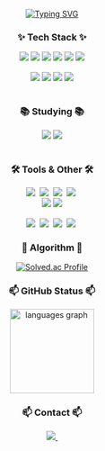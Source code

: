 <!--타이틀 부분-->
<div align="center">

  [![Typing SVG](https://readme-typing-svg.demolab.com?font=Fira+Code&weight=600&size=40&duration=8000&pause=1000&center=true&vCenter=true&width=800&height=70&lines=/*+Welcom+to+eulrho's+GitHub+*/)](https://git.io/typing-svg)

</div>

<!--내용 부분-->
<h3 align="center">✨ Tech Stack ✨</h3>
<div align="center">
  <img src="https://img.shields.io/badge/C-A8B9CC?style=flat-square&logo=c&logoColor=white" />
  <img src="https://img.shields.io/badge/C%2B%2B-00599C?style=flat-square&logo=c%2B%2B&logoColor=white" />
  <img src="https://img.shields.io/badge/Python-3776AB?style=flat-square&logo=python&logoColor=white" />
  <img src="https://img.shields.io/badge/Spring-6DB33F?style=flat-square&logo=Spring&logoColor=white" />
  <img src="https://img.shields.io/badge/Java-007396?style=flat-square&logo=OpenJDK&logoColor=white" />
  <img src="https://img.shields.io/badge/MySQL-4479A1?style=flat-square&logo=mysql&logoColor=white" />
</div>

<br>
<div align="center">
  <img src="https://img.shields.io/badge/HTML5-E34F26?style=flat-square&logo=HTML5&logoColor=white" />
  <img src="https://img.shields.io/badge/CSS3-1572B6?style=flat-square&logo=CSS3&logoColor=white" />
  <img src="https://img.shields.io/badge/VirtualBox-183A61?style=flat-square&logo=virtualbox&logoColor=white" />
  <img src="https://img.shields.io/badge/Docker-2496ED?style=flat-square&logo=docker&logoColor=white" />
</div>
<br>

<h3 align="center">📚 Studying 📚</h3>
<div align="center">
  <img src="https://img.shields.io/badge/Spring-6DB33F?style=flat-square&logo=Spring&logoColor=white" />
  <img src="https://img.shields.io/badge/Java-007396?style=flat-square&logo=OpenJDK&logoColor=white" />
</div>

<br>
<h3 align="center">🛠 Tools & Other 🛠</h3>
<div align="center">
  <img src="https://img.shields.io/badge/git-F05033.svg?style=flat-square&logo=git&logoColor=white" />&nbsp
  <img src="https://img.shields.io/badge/github-181717.svg?style=flat-square&logo=github&logoColor=white" />&nbsp
  <img src="https://img.shields.io/badge/Notion-F3F3F3.svg?style=flat-square&logo=notion&logoColor=black" />&nbsp
  <img src="https://img.shields.io/badge/figma-F24E1E.svg?style=flat-square&logo=figma&logoColor=white" />&nbsp
</div>

<div align="center">
  <img src="https://img.shields.io/badge/Makefile-000000?style=flat-square&logo=cmake&logoColor=white" />
  <img src="https://img.shields.io/badge/Shell%20Script-4EAA25?style=flat-square&logo=gnu-bash&logoColor=white" />
</div>
<br>

<div align="center">
  <img src="https://img.shields.io/badge/Visual%20Studio%20Code-007ACC?style=flat-square&logo=Visual%20Studio%20Code&logoColor=white" />&nbsp
  <img src="https://img.shields.io/badge/jupyter-2C2C32.svg?style=flat-square&logo=jupyter&logoColor=F37726" />&nbsp
  <img src="https://img.shields.io/badge/IntelliJ-000000?style=flat-square&logo=intellijidea&logoColor=white" />&nbsp
  <img src="https://img.shields.io/badge/CLion-000000?style=flat-square&logo=clion&logoColor=white" />&nbsp
</div>

<h3 align="center">📝 Algorithm 📝</h3>
<div align="center">

[![Solved.ac Profile](https://mazassumnida.wtf/api/v2/generate_badge?boj=eulrho)](https://solved.ac/eulrho/)
  
</div>


<h3 align="center">📫 GitHub Status 📫</h3>
<div align="center">
  <img src="https://github-readme-stats.vercel.app/api/top-langs?username=eulrho&locale=en&hide_title=false&layout=compact&card_width=320&langs_count=8&theme=dracula&hide_border=false" height="150" alt="languages graph"  />
</div>

<h3 align="center">📫 Contact 📫</h3>
<div align="center">
  <a href="mailto:sunriselss19@gmail.com">
    <img
      src="https://img.shields.io/badge/sunriselss19@gmail.com-D14836?style=flat-square&logo=gmail&logoColor=white"/>&nbsp
  </a>
</div>
